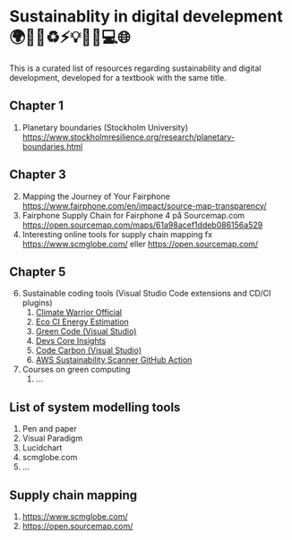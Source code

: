 # Sustainablity in digital develepment 🌍🌳🍎♻️⚡️💡💼📱💻🌐

This is a curated list of resources regarding sustainability and digital development, developed for a textbook with the same title. 

## Chapter 1
1. Planetary boundaries (Stockholm University) https://www.stockholmresilience.org/research/planetary-boundaries.html

## Chapter 3
2. Mapping the Journey of Your Fairphone https://www.fairphone.com/en/impact/source-map-transparency/
3. Fairphone Supply Chain for Fairphone 4 på Sourcemap.com https://open.sourcemap.com/maps/61a98acef1ddeb086156a529
4. Interesting online tools for supply chain mapping fx  https://www.scmglobe.com/ eller https://open.sourcemap.com/

## Chapter 5
6. Sustainable coding tools (Visual Studio Code extensions and CD/CI plugins)
   1. [Climate Warrior Official](https://github.com/marketplace/climate-warrior-official)
   2. [Eco CI Energy Estimation](https://github.com/marketplace/actions/eco-ci-energy-estimation)
   3. [Green Code (Visual Studio)](https://marketplace.visualstudio.com/items?itemName=GreenCode.greencode)
   4. [Devs Core Insights](https://marketplace.visualstudio.com/items?itemName=DevsCore.devs-core-insights)
   5. [Code Carbon (Visual Studio)](https://marketplace.visualstudio.com/items?itemName=CodeCarbon.codecarbon)
   6. [AWS Sustainability Scanner GitHub Action](https://github.com/marketplace/actions/aws-sustainability-scanner-github-action)
7. Courses on green computing
   1. ...

## List of system modelling tools
1. Pen and paper
2. Visual Paradigm
3. Lucidchart
4. scmglobe.com
5. ...

## Supply chain mapping
1. https://www.scmglobe.com/
2. https://open.sourcemap.com/

